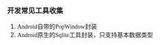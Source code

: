 ### <font face="楷体">开发常见工具收集</font>

1. <font face="楷体">Android自带的PopWindow封装</font>
2. <font face="楷体">Android原生的Sqlite工具封装，只支持基本数据类型</font>
